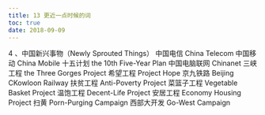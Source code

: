 ```yaml
---
title: 13 更近一点时候的词
toc: true
date: 2018-09-09
---
```


4 、中国新兴事物（Newly Sprouted Things）
中国电信 China Telecom
中国移动 China Mobile
十五计划 the 10th Five-Year Plan
中国电脑联网 Chinanet
三峡工程 the Three Gorges Project
希望工程 Project Hope
京九铁路 Beijing CKowloon Railway
扶贫工程 Anti-Poverty Project
菜篮子工程 Vegetable Basket Project
温饱工程 Decent-Life Project
安居工程 Economy Housing Project
扫黄 Porn-Purging Campaign
西部大开发 Go-West Campaign 
